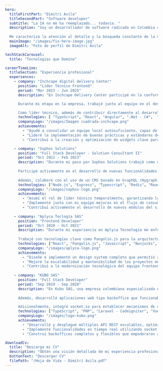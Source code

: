 ```yaml
---
hero:
  titleFirstPart: "Dimitri Avila"
  titleSecondPart: "Software developer"
  subtitle: "La IA no me ha reemplazado... todavía. "
  description: "Soy un desarrollador de software radicado en Colombia con más de 9 años de experiencia creando soluciones tecnológicas de alto impacto. A lo largo de mi carrera he tenido la oportunidad de trabajar en industrias tan diversas como finanzas, automotriz y retail, participando en una amplia variedad de proyectos desafiantes. 
  
  Me caracteriza la atención al detalle y la búsqueda constante de la máxima calidad en cada producto que desarrollo o en el que colaboro, siempre con el objetivo de aportar valor y contribuir al éxito del equipo."
  mainImage: "/images/fix-hero-image.jpg"
  imageAlt: "Foto de perfil de Dimitri Avila"

techStackCarousel:
  title: "Tecnologías que Domino"

careerTimeLine:
  titleSection: "Experiencia profesional"
  experiences:
    - company: "Inchcape digital delivery Center"
      position: "Líder Técnico Frontend"
      period: "Mar 2023 - Jun 2025"
      description: "En Inchcape Delivery Center participé en la conformación y consolidación del equipo de desarrollo digital en la sede de Colombia para el área de Ecommerce de la compañía. Asumí el rol de Líder Técnico Frontend, acompañando el crecimiento y fortalecimiento del área desde sus inicios. Junto con mi equipo, atravesamos un proceso de transferencia de conocimientos por parte del equipo de Filipinas, lo que nos permitió adquirir dominio profundo sobre los distintos productos digitales y evolucionar hacia un equipo local autosuficiente, capaz de asumir proyectos completos, brindar soporte técnico especializado y desarrollar o ampliar la gama de soluciones de la compañía.

      Durante mi etapa en la empresa, trabajé junto al equipo en el desarrollo, mantenimiento y optimización de diversos widgets integrados en los sitios web de múltiples marcas automotrices aliadas. Estos widgets cumplen un papel clave en todo el flujo de compra, venta y servicios de mantenimiento, representando una pieza fundamental para mejorar la experiencia de usuario y facilitar los procesos comerciales dentro del ecosistema digital de Inchcape.

      Como líder técnico, además de contribuir directamente al desarrollo, me enfoqué en establecer directrices claras para el equipo, promoviendo buenas prácticas, estándares de calidad y un enfoque en la escalabilidad y mantenibilidad de las soluciones. Fomenté la adopción de revisiones de código colaborativas, definición de guías de arquitectura frontend, automatización de procesos de despliegue y fortalecimiento de la cultura de aprendizaje continuo. Mi liderazgo buscó empoderar al equipo para tomar decisiones técnicas informadas y garantizar la entrega de productos de alto impacto y calidad."
      technologies: [ "TypeScript", "React", "Angular", ".Net - C#",  "Cypress", "Cucumber", "Apollo GraphQL", "PHP", "PostgreSQL", "Azure"]
      companyLogo: "/images/Imagen cuadrada-inchcape.png"
      achievements:
        - "Ayudé a consolidar un equipo local autosuficiente, capaz de asumir proyectos end-to-end y brindar soporte técnico estratégico."
        - "Lideré la implementación de buenas prácticas y estándares de desarrollo, mejorando la calidad y mantenibilidad del código."
        - "Contribuí a la creación y optimización de widgets clave para marcas automotrices, fortaleciendo el canal digital de venta y servicios."

    - company: "Sophos Solutions"
      position: "Full Stack Developer - Solution Consultant II"
      period: "Oct 2021 - Feb 2023"
      description: "Durante mi paso por Sophos Solutions trabajé como desarrollador en el rediseño y evolución del sitio web de la Bolsa de Valores de Colombia (bvc.com.co), un proyecto con una arquitectura compleja e innovadora orientada al manejo de grandes volúmenes de datos del mercado financiero.
      
      Participé activamente en el desarrollo de nuevas funcionalidades y en la solución de bugs, trabajando estrechamente con un stack distribuido que integraba Kafka como fuente principal de datos del mercado, múltiples servicios en Java que consumían y almacenaban esta información en PostgreSQL, y una capa intermedia de orquestadores en Node.js que servían como puente entre los datos y el frontend.
      
      Además, colaboré con el uso de un CMS basado en GraphQL (Hygraph) para la gestión del contenido estático y con un sistema de caché en Redis que optimizaba la carga de datos diarios, mejorando considerablemente la experiencia del usuario. También asumí temporalmente la responsabilidad técnica del equipo durante la ausencia del líder técnico, lo que fortaleció mis habilidades de liderazgo y entendimiento integral del sistema."
      technologies: ["Node.js", "Express", "Typescript", "Redis", "React", "Redux", "GraphQL", "PostgreSQL", "Hygraph CMS" ]
      companyLogo: "/images/sophos-logo.png"
      achievements:
        - "Asumí el rol de líder técnico temporalmente, garantizando la continuidad y calidad del desarrollo durante ese periodo."
        - "Implementé junto con mi equipo mejoras en el flujo de consumo de indicadores del mercado, optimizando la carga de datos diarios mediante Redis y reduciendo tiempos de respuesta."
        - "Contribuí activamente al desarrollo de nuevos módulos del sitio, asegurando una integración eficiente entre frontend, orquestadores y servicios backend."
    
    - company: "Aplyca Teclogía SAS"
      position: "Frontend Developer"
      period: "Oct 2020 - Oct 2021"
      description: "Durante mi experiencia en Aplyca Tecnología me enfoqué en la construcción de soluciones frontend robustas y escalables, participando en proyectos basados en el CMS Ibexa. Lideré la creación de design systems completos: colecciones de componentes reutilizables y principios de diseño que aseguraban una identidad visual coherente y una experiencia de usuario consistente en cada producto. Esta estrategia permitió a los administradores y editores construir nuevas páginas de forma flexible, manteniendo siempre la calidad y los estándares definidos.
      
      Trabajé con tecnologías clave como Pangolin.js para la arquitectura del design system y React para el desarrollo dinámico de componentes, complementando con herramientas como Sass, JavaScript, Nunjucks. Gracias a este enfoque, se lograron productos finales sólidos, mantenibles y fácilmente escalables, facilitando el crecimiento y evolución de los sitios web a lo largo del tiempo."
      technologies: ["React", "Pangolin.js", "Javascript", "Nunjucks", "SASS", "PHP"]
      companyLogo: "/images/aplyca-logo.png"
      achievements:
        - "Diseñé e implementé un design system completo que permitió aumentar la eficiencia y consistencia en el desarrollo de nuevas páginas y módulos."
        - "Mejoré la escalabilidad y mantenibilidad de los proyectos mediante la creación de componentes altamente reutilizables y documentados."
        - "Contribuí a la modernización tecnológica del equipo frontend, integrando React y Pangolin.js de manera exitosa en proyectos basados en CMS."
  
    - company: "KUBO SAS"
      position: "Full Stack Developer"
      period: "Sep 2019 - Sep 2020"
      description: "En Kubo SAS, una empresa colombiana especializada en el desarrollo de aplicaciones móviles para Android e iOS, trabajé como Full Stack Developer, desempeñando un rol clave en la construcción de soluciones integrales que conectaban aplicaciones móviles con plataformas web complementarias. Una de mis principales responsabilidades fue el diseño y desarrollo de múltiples API REST, creadas en Node.js con Express y en PHP utilizando Laravel y CodeIgniter, las cuales eran consumidas por las aplicaciones móviles para garantizar una experiencia fluida y segura a los usuarios.
      
      Además, desarrollé aplicaciones web tipo backoffice que funcionaban como paneles administrativos robustos, permitiendo a los usuarios monitorear estadísticas, revisar reportes detallados y configurar funcionalidades críticas para sus aplicaciones móviles. Estas soluciones combinaban un backend eficiente (API REST) con interfaces frontend dinámicas y modernas, construidas con Vue.js (Nuxt) y React, asegurando flexibilidad, rendimiento y escalabilidad.  

      Adicionalmente, integré socket.io para establecer mecanismos de comunicación en tiempo real entre cliente y servidor, permitiendo funcionalidades como chats en vivo entre usuarios de las aplicaciones móviles. Esta capacidad mejoró notablemente la interacción y la inmediatez en las experiencias ofrecidas a los usuarios finales."
      technologies: ["TypeScript", "PHP", "Laravel - Codeigniter", "Vue.js - Nuxt", "React", "Node.js - Express", "Socket.io" ]
      companyLogo: "/images/logo-kubo.png"
      achievements:
        - "Desarrollé y desplegué múltiples API REST escalables, optimizando la integración entre aplicaciones móviles y sistemas web, incrementando la estabilidad y la velocidad de respuesta."
        - "Implementé funcionalidades en tiempo real utilizando socket.io, habilitando mecanismos interactivos como chats y notificaciones instantáneas entre usuarios."
        - "Construí backoffices completos y flexibles que empoderaron a los clientes para gestionar sus aplicaciones móviles de manera autónoma y eficiente, con interfaces intuitivas desarrolladas en Vue.js (Nuxt) y React." 

downloadCv:
  title: "Descarga mi CV"
  description: "Obtén una visión detallada de mi experiencia profesional y habilidades"
  buttonText: "Descargar CV"
  filePath: "/Hoja de Vida - Dimitri Avila.pdf"
---
```

